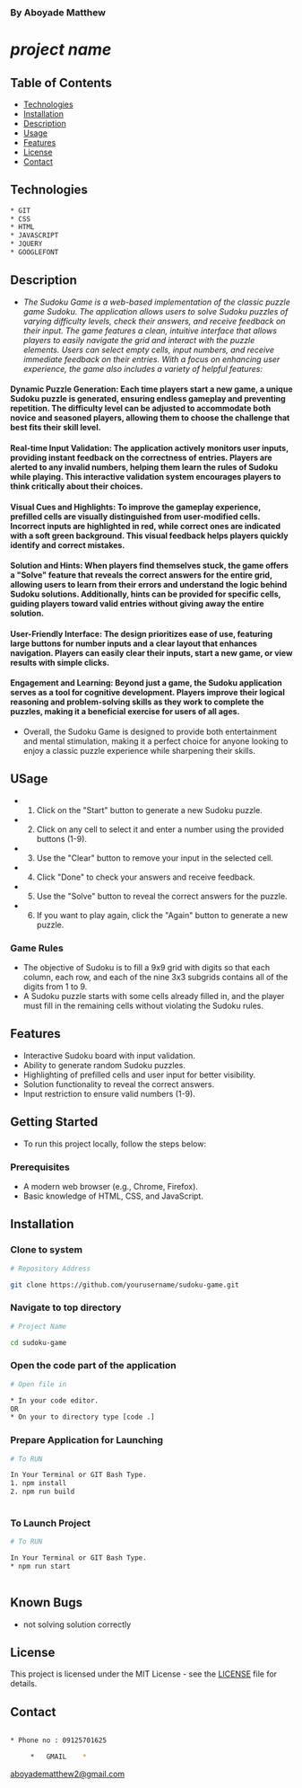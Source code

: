 ### By Aboyade Matthew

# _project name_


## Table of Contents

- [Technologies](#technologies)
- [Installation](#installation)
- [Description](#description)
- [Usage](#usage)
- [Features](#features)
- [License](#license)
- [Contact](#contact)






## Technologies
```bash
* GIT
* CSS
* HTML
* JAVASCRIPT
* JQUERY
* GOOGLEFONT
```

## Description

* _The Sudoku Game is a web-based implementation of the classic puzzle game Sudoku. The application allows users to solve Sudoku puzzles of varying difficulty levels, check their answers, and receive feedback on their input.
The game features a clean, intuitive interface that allows players to easily navigate the grid and interact with the puzzle elements. Users can select empty cells, input numbers, and receive immediate feedback on their entries. With a focus on enhancing user experience, the game also includes a variety of helpful features:_

#### Dynamic Puzzle Generation: Each time players start a new game, a unique Sudoku puzzle is generated, ensuring endless gameplay and preventing repetition. The difficulty level can be adjusted to accommodate both novice and seasoned players, allowing them to choose the challenge that best fits their skill level.

#### Real-time Input Validation: The application actively monitors user inputs, providing instant feedback on the correctness of entries. Players are alerted to any invalid numbers, helping them learn the rules of Sudoku while playing. This interactive validation system encourages players to think critically about their choices.

#### Visual Cues and Highlights: To improve the gameplay experience, prefilled cells are visually distinguished from user-modified cells. Incorrect inputs are highlighted in red, while correct ones are indicated with a soft green background. This visual feedback helps players quickly identify and correct mistakes.

#### Solution and Hints: When players find themselves stuck, the game offers a "Solve" feature that reveals the correct answers for the entire grid, allowing users to learn from their errors and understand the logic behind Sudoku solutions. Additionally, hints can be provided for specific cells, guiding players toward valid entries without giving away the entire solution.

#### User-Friendly Interface: The design prioritizes ease of use, featuring large buttons for number inputs and a clear layout that enhances navigation. Players can easily clear their inputs, start a new game, or view results with simple clicks.

#### Engagement and Learning: Beyond just a game, the Sudoku application serves as a tool for cognitive development. Players improve their logical reasoning and problem-solving skills as they work to complete the puzzles, making it a beneficial exercise for users of all ages.

* Overall, the Sudoku Game is designed to provide both entertainment and mental stimulation, making it a perfect choice for anyone looking to enjoy a classic puzzle experience while sharpening their skills.


## USage

* 1. Click on the "Start" button to generate a new Sudoku puzzle.
* 2. Click on any cell to select it and enter a number using the provided buttons (1-9).
* 3. Use the "Clear" button to remove your input in the selected cell.
* 4. Click "Done" to check your answers and receive feedback.
* 5. Use the "Solve" button to reveal the correct answers for the puzzle.
* 6. If you want to play again, click the "Again" button to generate a new puzzle.

### Game Rules
* The objective of Sudoku is to fill a 9x9 grid with digits so that each column, each row, and each of the nine 3x3 subgrids contains all of the digits from 1 to 9.
* A Sudoku puzzle starts with some cells already filled in, and the player must fill in the remaining cells without violating the Sudoku rules. 

## Features

* Interactive Sudoku board with input validation.
* Ability to generate random Sudoku puzzles.
* Highlighting of prefilled cells and user input for better visibility.
* Solution functionality to reveal the correct answers.
* Input restriction to ensure valid numbers (1-9).

## Getting Started
* To run this project locally, follow the steps below:

### Prerequisites
* A modern web browser (e.g., Chrome, Firefox).
* Basic knowledge of HTML, CSS, and JavaScript.



## Installation

### Clone to system
```bash
# Repository Address

git clone https://github.com/yourusername/sudoku-game.git

```
### Navigate to top directory
```bash
# Project Name

cd sudoku-game


```
### Open the code part of the application

```bash
# Open file in

* In your code editor.
OR
* On your to directory type [code .]
```
### Prepare Application for Launching

```bash
# To RUN

In Your Terminal or GIT Bash Type.
1. npm install
2. npm run build
 
```
### To Launch Project

```bash
# To RUN

In Your Terminal or GIT Bash Type.
* npm run start
 
```
## Known Bugs

* not  solving solution correctly

## License

This project is licensed under the MIT License - see the [LICENSE](LICENSE) file for details.

## Contact

```bash

* Phone no : 09125701625

     *   GMAIL    *
```
 aboyadematthew2@gmail.com